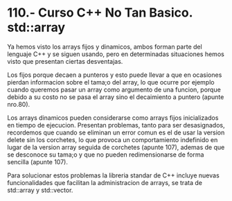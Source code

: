 110.- Curso C++ No Tan Basico. std::array
===

Ya hemos visto los arrays fijos y dinamicos, ambos forman parte del lenguaje
C++ y se siguen usando, pero en determinadas situaciones hemos visto que
presentan ciertas desventajas. 

Los fijos porque decaen a punteros y esto puede llevar a que en ocasiones
pierdan informacion sobre el tama;o del array, lo que ocurre por ejemplo cuando
queremos pasar un array como argumento de una funcion, porque debido a su costo
no se pasa el array sino el decaimiento a puntero (apunte nro.80). 

Los arrays dinamicos pueden considerarse como arrays fijos inicializados en
tiempo de ejecucion. Presentan problemas, tanto para ser desasignados,
recordemos que cuando se eliminan un error comun es el de usar la version
delete sin los corchetes, lo que provoca un comportamiento indefinido en lugar
de la version array seguida de corchetes (apunte 107), ademas de que se desconoce su tama;o
y que no pueden redimensionarse de forma sencilla (apunte 107).

Para solucionar estos problemas la libreria standar de C++ incluye nuevas
funcionalidades que facilitan la administracion de arrays, se trata de
std::array y std::vector.


